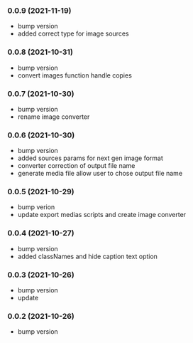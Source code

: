 ### **0.0.9** (2021-11-19)  
  
- bump version  
- added correct type for image sources    
  
### **0.0.8** (2021-10-31)  
  
- bump version  
- convert images function handle copies    
  
### **0.0.7** (2021-10-30)  
  
- bump version  
- rename image converter    
  
### **0.0.6** (2021-10-30)  
  
- bump version  
- added sources params for next gen image format  
- converter correction of output file name  
- generate media file allow user to chose output file name    
  
### **0.0.5** (2021-10-29)  
  
- bump verion  
- update export medias scripts and create image converter    
  
### **0.0.4** (2021-10-27)  
  
- bump version  
- added classNames and hide caption text option    
  
### **0.0.3** (2021-10-26)  
  
- bump version  
- update    
  
### **0.0.2** (2021-10-26)  
  
- bump version    
  

